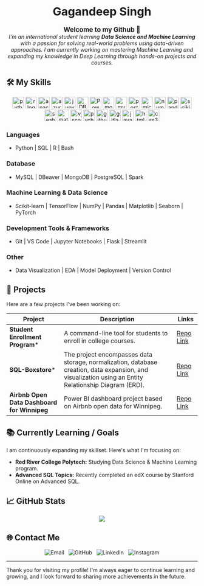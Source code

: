 <h1 style="font-size: 30px" align=center>Gagandeep Singh</h1>
<p align="center">
    <b style="font-size: 17px">Welcome to my Github &#128075</b>
    <br>
    <i>I'm an international student learning <b>Data Science and Machine Learning</b> with a passion for solving real-world problems using data-driven approaches. I am currently working on mastering Machine Learning and expanding my knowledge in Deep Learning through hands-on projects and courses.</i>
</p>

<h2>🛠 My Skills</h2>
<div align="center">
  <img src="https://cdn.jsdelivr.net/gh/devicons/devicon/icons/python/python-original.svg" height="30" alt="python logo"  />
  <img src="https://cdn.jsdelivr.net/gh/devicons/devicon@latest/icons/r/r-original.svg" height="30" alt="r logo"  />
  <img src="https://cdn.jsdelivr.net/gh/devicons/devicon/icons/anaconda/anaconda-original.svg" height="30" alt="anaconda logo"  />
  <img src="https://cdn.jsdelivr.net/gh/devicons/devicon/icons/azure/azure-original.svg" height="30" alt="azure logo"  />
  <img src="https://cdn.jsdelivr.net/gh/devicons/devicon/icons/jupyter/jupyter-original-wordmark.svg" height="30" alt="jupyter logo" />
  <img src="https://cdn.jsdelivr.net/gh/devicons/devicon/icons/dbeaver/dbeaver-original.svg" height="30" alt="DBeaver logo" />
  <img src="https://raw.githubusercontent.com/microsoft/PowerBI-Icons/main/PNG/Power-BI.png" height="30" alt="Power BI logo" />
  <img src="https://cdn.jsdelivr.net/gh/devicons/devicon/icons/mongodb/mongodb-plain-wordmark.svg" height="30" alt="mongodb logo"  />
  <img src="https://cdn.jsdelivr.net/gh/devicons/devicon/icons/mysql/mysql-original.svg" height="30" alt="mysql logo"  />
  <img src="https://cdn.jsdelivr.net/gh/devicons/devicon/icons/postgresql/postgresql-original.svg" height="30" alt="postgresql logo"  />
  <img src="https://cdn.jsdelivr.net/gh/devicons/devicon/icons/microsoftsqlserver/microsoftsqlserver-plain.svg" height="30" alt="microsoftsqlserver logo"  />
  <img src="https://cdn.jsdelivr.net/gh/devicons/devicon/icons/numpy/numpy-original.svg" height="30" alt="numpy logo"  />
  <img src="https://cdn.jsdelivr.net/gh/devicons/devicon/icons/pandas/pandas-original.svg" height="30" alt="pandas logo"  />
  <img src="https://upload.wikimedia.org/wikipedia/commons/0/05/Scikit_learn_logo_small.svg" height="30" alt="scikit-learn logo" />
  <img src="https://seaborn.pydata.org/_images/logo-mark-lightbg.svg" height="30" alt="seaborn logo" />
  <img src="https://matplotlib.org/stable/_images/sphx_glr_logos2_001.png" height="30" alt="matplotlib logo" />
  <img src="https://cdn.jsdelivr.net/gh/devicons/devicon/icons/vscode/vscode-original.svg" height="30" alt="vscode logo"  />
  <img src="https://cdn.jsdelivr.net/gh/devicons/devicon/icons/pycharm/pycharm-original.svg" height="30" alt="pycharm logo"  />
  
  <img src="https://cdn.jsdelivr.net/gh/devicons/devicon/icons/github/github-original.svg" height="30" alt="github logo"  />
  <img src="https://cdn.jsdelivr.net/gh/devicons/devicon/icons/gitlab/gitlab-original.svg" height="30" alt="gitlab logo"  />
  <img src="https://cdn.jsdelivr.net/gh/devicons/devicon/icons/javascript/javascript-original.svg" height="30" alt="javascript logo"  />
  <img src="https://cdn.jsdelivr.net/gh/devicons/devicon/icons/html5/html5-original.svg" height="30" alt="html5 logo"  />
  <img src="https://cdn.jsdelivr.net/gh/devicons/devicon/icons/css3/css3-original.svg" height="30" alt="css3 logo"  />
</div>

<h3>Languages</h3>
  <ul>
    <li>Python | SQL | R | Bash</li>
  </ul>
<h3>Database</h3>
  <ul>
    <li>MySQL | DBeaver | MongoDB | PostgreSQL | Spark</li>
  </ul>
<h3>Machine Learning & Data Science</h3>
  <ul>
    <li>Scikit-learn | TensorFlow | NumPy | Pandas | Matplotlib | Seaborn | PyTorch</li>
  </ul>
<h3>Development Tools & Frameworks</h3>
  <ul>
    <li>Git | VS Code | Jupyter Notebooks | Flask | Streamlit</li>
  </ul>
<h3>Other</h3>
  <ul>
    <li>Data Visualization | EDA | Model Deployment | Version Control</li>
  </ul>

## 📂 Projects

Here are a few projects I've been working on:

| **Project** | **Description** | **Links** |
|-------------|-----------------|-----------|
| **Student Enrollment Program*** | A command-line tool for students to enroll in college courses. | [Repo Link](https://github.com/gdsai4903/online_student_portal.git) |
| **SQL-Boxstore*** | The project encompasses data storage, normalization, database creation, data expansion, and visualization using an Entity Relationship Diagram (ERD). | [Repo Link](https://github.com/gdsai4903/SQL-BoxStore.git) |
| **Airbnb Open Data Dashboard for Winnipeg** | Power BI dashboard project based on Airbnb open data for Winnipeg. | [Repo Link](https://github.com/gdsai4903/airbnb-dashboard.git)

## 📚 Currently Learning / Goals
I am continuously expanding my skillset. Here's what I'm focusing on:
- **Red River College Polytech:** Studying Data Science & Machine Learning program. 
- **Advanced SQL Topics:** Recently completed an edX course by Stanford Online on Advanced SQL.

## 📈 GitHub Stats
<p align="center">
  <a>
    <img src = "https://github-readme-stats.vercel.app/api?username=gdsai4903&show_icons=true&theme=radical">
  </a>
</p>

## 🌐 Contact Me
<p align="center">
  <a href="mailto:tocontactgagan@gmail.com" style="text-decoration: none">
    <img src="https://img.shields.io/badge/Email-D14836?style=for-the-badge&logo=gmail&logoColor=white" alt="Email"/>
  </a>&nbsp;
  <a href="https://github.com/gdsai4903" style="text-decoration: none" target="_blank">
    <img src="https://img.shields.io/badge/GitHub-100000?style=for-the-badge&logo=github&logoColor=white" alt="GitHub"/>
  </a>&nbsp;
  <a href="https://www.linkedin.com/in/gagandeep-singh-354567242" style="text-decoration: none" target="_blank">
    <img src="https://img.shields.io/badge/LinkedIn-0077B5?style=for-the-badge&logo=linkedin&logoColor=white" alt="LinkedIn"/>
  </a>&nbsp;
  <a href="https://www.hackerrank.com/profile/gdsai4903" style="text-decoration: none" target="_blank">
    <img src="https://img.shields.io/badge/Hackerrank-0d141e?style=for-the-badge&logo=Hackerrank&logoColor=#30c864" alt="Instagram"/>
  </a>
</p>

---

Thank you for visiting my profile! I'm always eager to continue learning and growing, and I look forward to sharing more achievements in the future.

